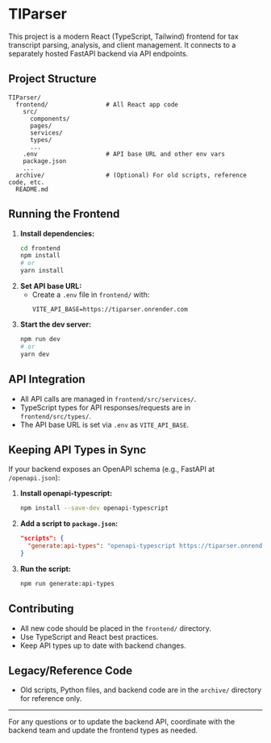 # TIParser

This project is a modern React (TypeScript, Tailwind) frontend for tax transcript parsing, analysis, and client management. It connects to a separately hosted FastAPI backend via API endpoints.

## Project Structure

```
TIParser/
  frontend/                # All React app code
    src/
      components/
      pages/
      services/
      types/
      ...
    .env                   # API base URL and other env vars
    package.json
    ...
  archive/                 # (Optional) For old scripts, reference code, etc.
  README.md
```

## Running the Frontend

1. **Install dependencies:**
   ```sh
   cd frontend
   npm install
   # or
   yarn install
   ```
2. **Set API base URL:**
   - Create a `.env` file in `frontend/` with:
     ```
     VITE_API_BASE=https://tiparser.onrender.com
     ```
3. **Start the dev server:**
   ```sh
   npm run dev
   # or
   yarn dev
   ```

## API Integration
- All API calls are managed in `frontend/src/services/`.
- TypeScript types for API responses/requests are in `frontend/src/types/`.
- The API base URL is set via `.env` as `VITE_API_BASE`.

## Keeping API Types in Sync

If your backend exposes an OpenAPI schema (e.g., FastAPI at `/openapi.json`):

1. **Install openapi-typescript:**
   ```sh
   npm install --save-dev openapi-typescript
   ```
2. **Add a script to `package.json`:**
   ```json
   "scripts": {
     "generate:api-types": "openapi-typescript https://tiparser.onrender.com/openapi.json --output src/types/openapi.d.ts"
   }
   ```
3. **Run the script:**
   ```sh
   npm run generate:api-types
   ```

## Contributing
- All new code should be placed in the `frontend/` directory.
- Use TypeScript and React best practices.
- Keep API types up to date with backend changes.

## Legacy/Reference Code
- Old scripts, Python files, and backend code are in the `archive/` directory for reference only.

---

For any questions or to update the backend API, coordinate with the backend team and update the frontend types as needed.
